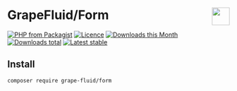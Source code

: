 # GrapeFluid/Form <img align="right" height="40px" src="https://developers.grapesc.cz/logo_inline.png">

[![PHP from Packagist](https://img.shields.io/packagist/php-v/grape-fluid/form.svg?style=flat-square)](https://packagist.org/packages/grape-fluid/form)
[![Licence](https://img.shields.io/packagist/l/grape-fluid/form.svg?style=flat-square)](https://packagist.org/packages/grape-fluid/form)
[![Downloads this Month](https://img.shields.io/packagist/dm/grape-fluid/form.svg?style=flat-square)](https://packagist.org/packages/grape-fluid/form)
[![Downloads total](https://img.shields.io/packagist/dt/grape-fluid/form.svg?style=flat-square)](https://packagist.org/packages/grape-fluid/form)
[![Latest stable](https://img.shields.io/packagist/v/grape-fluid/form.svg?style=flat-square)](https://packagist.org/packages/grape-fluid/form)


## Install

```
composer require grape-fluid/form
```
